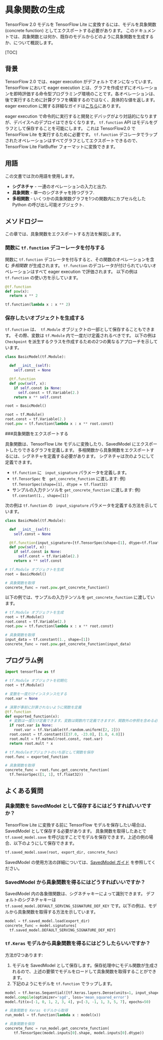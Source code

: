# 具象関数の生成

TensorFlow 2.0 モデルを TensorFlow Lite に変換するには、モデルを具象関数 (concrete function) としてエクスポートする必要があります。 このドキュメントでは、具象関数とは何か、既存のモデルからどのように具象関数を生成するか、について概説します。

[TOC]

## 背景

TensorFlow 2.0 では、eager execution がデフォルトでオンになっています。 TensorFlow において eager execution とは、グラフを作成せずにオペレーションを即時評価する命令型プログラミング環境のことです。各オペレーションは、後で実行するために計算グラフを構築するのではなく、具体的な値を返します。 eager execution に関する詳細なガイドは[こちら](https://github.com/tensorflow/docs/blob/master/site/en/r2/guide/eager.ipynb)にあります。

eager execution で命令的に実行すると開発とデバッグがより対話的になりますが、デバイスへのデプロイはできなくなります。 `tf.function` API はモデルをグラフとして保存することを可能にします。 これは TensorFlow2.0 で TensorFlow Lite を実行するために必要です。 `tf.function` デコレータでラップされたオペレーションはすべてグラフとしてエクスポートできるので、 TensorFlow Lite FlatBuffer フォーマットに変換できます。

## 用語

この文書では次の用語を使用します。

*   **シグネチャ** - 一連のオペレーションの入力と出力.
*   **具象関数**  - 単一のシグネチャを持つグラフ.
*   **多相関数**  -  いくつかの具象関数グラフを1つの関数内にカプセル化した Python の呼び出し可能オブジェクト.

## メソドロジー

この章では、具象関数をエクスポートする方法を解説します。

### 関数に `tf.function` デコーレータを付与する

関数に `tf.function` デコレータを付与すると、その関数のオペレーションを含む *多相関数* が生成されます。 `tf.function` のデコレータが付けられていないオペレーションはすべて eager execution で評価されます。 以下の例は `tf.function` の使い方を示しています。

```python
@tf.function
def pow(x):
  return x ** 2
```

```python
tf.function(lambda x : x ** 2)
```

### 保存したいオブジェクトを生成する

`tf.function` は、` tf.Module` オブジェクトの一部として保存することもできます。 その際、変数は `tf.Module` 内で一度だけ定義されるべきです。 以下の例は `Checkpoint` を派生するクラスを作成するための2つの異なるアプローチを示しています。

```python
class BasicModel(tf.Module):

  def __init__(self):
    self.const = None

  @tf.function
  def pow(self, x):
    if self.const is None:
      self.const = tf.Variable(2.)
    return x ** self.const

root = BasicModel()
```

```python
root = tf.Module()
root.const = tf.Variable(2.)
root.pow = tf.function(lambda x : x ** root.const)
```

###具象関数をエクスポートする

具象関数は、TensorFlow Lite モデルに変換したり、SavedModel にエクスポートしたりできるグラフを定義します。
多相関数から具象関数をエクスポートするには、シグネチャを定義する必要があります。
シグネチャは次のようにして定義できます。

*   `tf.function` に ` input_signature` パラメータを定義します。
*   `tf.TensorSpec` を ` get_concrete_function` に渡します: 例) `tf.TensorSpec(shape=[1], dtype = tf.float32)`
*   サンプルの入力テンソルを `get_concrete_function` に渡します: 例) `tf.constant(1., shape=[1])`

次の例は `tf.function` の ` input_signature` パラメータを定義する方法を示しています。

```python
class BasicModel(tf.Module):

  def __init__(self):
    self.const = None

  @tf.function(input_signature=[tf.TensorSpec(shape=[1], dtype=tf.float32)])
  def pow(self, x):
    if self.const is None:
      self.const = tf.Variable(2.)
    return x ** self.const

# tf.Module オブジェクトを生成
root = BasicModel()

# 具象関数を取得
concrete_func = root.pow.get_concrete_function()
```

以下の例では、サンプルの入力テンソルを `get_concrete_function` に渡しています。

```python
# tf.Module オブジェクトを生成
root = tf.Module()
root.const = tf.Variable(2.)
root.pow = tf.function(lambda x : x ** root.const)

# 具象関数を取得
input_data = tf.constant(1., shape=[1])
concrete_func = root.pow.get_concrete_function(input_data)
```

## プログラム例

```python
import tensorflow as tf

# tf.Module オブジェクトを初期化
root = tf.Module()

# 変数を一度だけインスタンス化する
root.var = None

# 演算が事前に計算されないように関数を定義
@tf.function
def exported_function(x):
  # 変数は一度だけ定義できます。変数は関数内で定義できますが、関数外の参照を含める必要があります。
  if root.var is None:
    root.var = tf.Variable(tf.random.uniform([2, 2]))
  root.const = tf.constant([[37.0, -23.0], [1.0, 4.0]])
  root.mult = tf.matmul(root.const, root.var)
  return root.mult * x

# tf.Moduleオブジェクトのいち部として関数を保存
root.func = exported_function

# 具象関数を取得
concrete_func = root.func.get_concrete_function(
  tf.TensorSpec([1, 1], tf.float32))
```

## よくある質問

### 具象関数を SavedModel として保存するにはどうすればいいですか？

TensorFlow Lite に変換する前に TensorFlow モデルを保存したい場合は、 SavedModel として保存する必要があります。
具象関数を取得したあとで `tf.saved_model.save` を呼び出すことでモデルを保存できます。上述の例の場合、以下のようにして保存できます。

```python
tf.saved_model.save(root, export_dir, concrete_func)
```

SavedModel の使用方法の詳細については、[SavedModel ガイド](https://github.com/tensorflow/docs/blob/master/site/en/r2/guide/saved_model.ipynb) を参照してください。


### SavedModel から具象関数を得るにはどうすればいいですか？

SavedModel 内の各象徴関数は、シグネチャキーによって識別できます。
デフォルトのシグネチャキーは `tf.saved_model.DEFAULT_SERVING_SIGNATURE_DEF_KEY` です。以下の例は、モデルから具象関数を取得する方法を示しています。

```python
model = tf.saved_model.load(export_dir)
concrete_func = model.signatures[
  tf.saved_model.DEFAULT_SERVING_SIGNATURE_DEF_KEY]
```

### `tf.Keras` モデルから具象関数を得るにはどうしたらいいですか？

方法が2つあります:

1.  モデルを SavedModel として保存します。保存処理中にモデル関数が生成されるので、上述の要領でモデルをロードして具象関数を取得することができます。
2.  下記のようにモデルを `tf.function` でラップします。


```python
model = tf.keras.Sequential([tf.keras.layers.Dense(units=1, input_shape=[1])])
model.compile(optimizer='sgd', loss='mean_squared_error')
model.fit(x=[-1, 0, 1, 2, 3, 4], y=[-3, -1, 1, 3, 5, 7], epochs=50)

# 具象関数を Keras モデルから取得
run_model = tf.function(lambda x : model(x))

# 具象関数を保存
concrete_func = run_model.get_concrete_function(
    tf.TensorSpec(model.inputs[0].shape, model.inputs[0].dtype))
```
